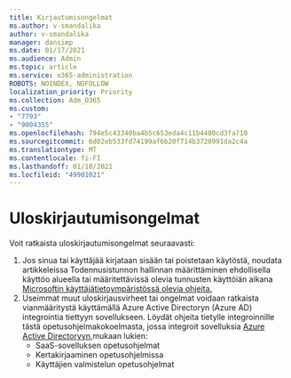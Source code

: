 ```yaml
---
title: Kirjautumisongelmat
ms.author: v-smandalika
author: v-smandalika
manager: dansimp
ms.date: 01/17/2021
ms.audience: Admin
ms.topic: article
ms.service: o365-administration
ROBOTS: NOINDEX, NOFOLLOW
localization_priority: Priority
ms.collection: Adm_O365
ms.custom:
- "7793"
- "9004355"
ms.openlocfilehash: 794e5c43340ba4b5c653eda4c11b4480cd3fa710
ms.sourcegitcommit: 6d02eb533fd74199af6b20f714b3720991da2c4a
ms.translationtype: MT
ms.contentlocale: fi-FI
ms.lasthandoff: 01/18/2021
ms.locfileid: "49901021"
---
```

# <a name="sign-out-issues"></a>Uloskirjautumisongelmat

Voit ratkaista uloskirjautumisongelmat seuraavasti:

1. Jos sinua tai käyttäjää kirjataan sisään tai poistetaan käytöstä, noudata artikkeleissa Todennusistunnon hallinnan määrittäminen ehdollisella käyttöo alueella tai määritettävissä olevia tunnusten käyttöiän aikana [Microsoftin käyttäjätietoympäristössä olevia ohjeita.](https://docs.microsoft.com/azure/active-directory/develop/active-directory-configurable-token-lifetimes) [](https://docs.microsoft.com/azure/active-directory/conditional-access/howto-conditional-access-session-lifetime)
2. Useimmat muut uloskirjausvirheet tai ongelmat voidaan ratkaista vianmääritystä käyttämällä Azure Active Directoryn (Azure AD) integrointia tiettyyn sovellukseen. Löydät ohjeita tietylle integroinnille tästä opetusohjelmakokoelmasta, jossa integroit sovelluksia [Azure Active Directoryyn,](https://docs.microsoft.com/azure/active-directory/saas-apps/tutorial-list)mukaan lukien:
    - SaaS-sovelluksen opetusohjelmat
    - Kertakirjaaminen opetusohjelmissa
    - Käyttäjien valmistelun opetusohjelmat